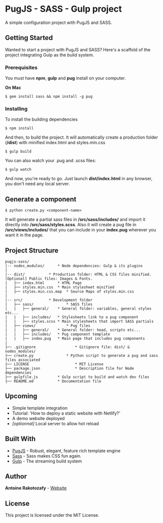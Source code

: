 # PugJS - SASS - Gulp project

A simple configuration project with PugJS and SASS.

## Getting Started

Wanted to start a project with PugJS and SASS? Here's a scaffold of the project integrating Gulp as the build system.

### Prerequisites

You must have **npm**, **gulp** and **pug** install on your computer.

**On Mac**

```
$ gem install sass && npm install -g pug 
```

### Installing

To install the building dependencies

```
$ npm install
```

And then, to build the project. It will automatically create a production folder (**/dist**) with minified index.html and styles.min.css

```
$ gulp build
```

You can also watch your .pug and .scss files:

```
$ gulp watch
```

And now, you're ready to go. Just launch **dist/index.html** in any browser, you don't need any local server.

## Generate a component

```
$ python create.py <component-name>
```

It will generate a partial sass files in **/src/sass/includes/** and import it directly into **/src/sass/styles.scss**. Also it will create a pug file in **/src/views/includes/** that you can include in your **index.pug** wherever you want it in the page.

## Project Structure

```
pugjs-sass/
|-- nodes_modules/		* Node dependencies: Gulp & its plugins
|
|-- dist/			* Production folder: HTML & CSS files minified. [Optional] Public files: Images & Fonts.
|	├── index.html		* HTML Page
|	├── styles.min.css	* Main stylesheet minified
|	├── styles.min.css.map	* Source Maps of styles.min.css 
|
|-- src/			* Development folder
|	├── sass/               * SASS files
|	|	├── general/    * General folder: variables, general styles etc...
|	|	├── includes/   * Stylesheets link to a pug component
|	|	├── styles.scss * Main stylesheets that import SASS partials
|	├── views/              * Pug files
|	|	├── general/    * General folder: head, scripts etc...
|	|	├── includes/   * Pug component template
|	|	├── index.pug   * Main page that includes pug components
|
├── .gitignore              	* Gitignore file: dist/ & nodes_modules/
├── create.py           	* Python script to generate a pug and sass files associated
├── LICENSE          	        * MIT License
├── package.json            	* Description file for Node dependencies
├── gulpfile.js			* Gulp script to build and watch dev files
├── README.md			* Documentation file
```

## Upcoming

* Simple template integration
* Tutorial: 'How to deploy a static website with Netlify?'
* A demo website deployed
* _[optionnal]_ Local server to allow hot reload

## Built With

* [PugJS](https://pugjs.org) -  Robust, elegant, feature rich template engine
* [Sass](http://sass-lang.com/) - Sass makes CSS fun again.
* [Gulp](https://gulpjs.com) - The streaming build system

## Author

**Antoine Rakotozafy** - [Website](https://arakotozafy.me)

## License

This project is licensed under the MIT License.